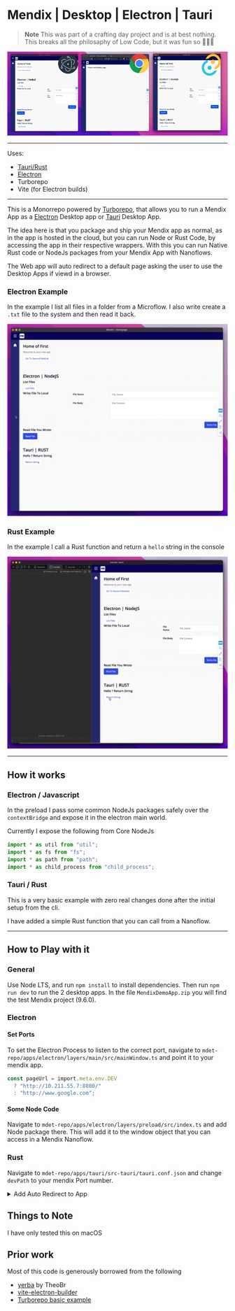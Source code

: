 # Mendix | Desktop | Electron | Tauri

> **Note** This was part of a crafting day project and is at best nothing. This breaks all the philosaphy of Low Code, but it was fun so 🤷🏽‍♀️

<img src='./assets/mdet.png'/>

<hr/>

Uses:

- [Tauri/Rust](https://tauri.studio/)
- [Electron](https://tauri.studio/)
- Turborepo
- Vite (for Electron builds)

<hr/>

This is a Monorrepo powered by [Turborepo](https://github.com/vercel/turborepo), that allows you to run a Mendix App as a [Electron](https://www.electronjs.org/) Desktop app or [Tauri](https://tauri.studio/) Desktop App.

The idea here is that you package and ship your Mendix app as normal, as in the app is hosted in the cloud, but you can run Node or Rust Code, by accessing the app in their respective wrappers. With this you can run Native Rust code or NodeJs packages from your Mendix App with Nanoflows.

The Web app will auto redirect to a default page asking the user to use the Desktop Apps if viewd in a browser.

### Electron Example

In the example I list all files in a folder from a Microflow. I also write create a `.txt` file to the system and then read it back.

<img src='./assets/electron.gif'/>

### Rust Example

In the example I call a Rust function and return a `hello` string in the console

<img src='./assets/rust.gif'/>

<hr/>

## How it works

### Electron / Javascript

In the preload I pass some common NodeJs packages safely over the `contextBridge` and expose it in the electron main world.

Currently I expose the following from Core NodeJs

```ts
import * as util from "util";
import * as fs from "fs";
import * as path from "path";
import * as child_process from "child_process";
```

### Tauri / Rust

This is a very basic example with zero real changes done after the initial setup from the cli.

I have added a simple Rust function that you can call from a Nanoflow.

<hr/>

## How to Play with it

### General

Use Node LTS, and run `npm install` to install dependencies. Then run `npm run dev` to run the 2 desktop apps.
In the file `MendixDemoApp.zip` you will find the test Mendix project (9.6.0).

### Electron

#### Set Ports

To set the Electron Process to listen to the correct port, navigate to `mdet-repo/apps/electron/layers/main/src/mainWindow.ts` and point it to your mendix app.

```ts
const pageUrl = import.meta.env.DEV
  ? "http://10.211.55.7:8080/"
  : "http://www.google.com";
```

#### Some Node Code

Navigate to `mdet-repo/apps/electron/layers/preload/src/index.ts` and add Node package there. This will add it to the window object that you can access in a Mendix Nanoflow.

### Rust

Navigate to `mdet-repo/apps/tauri/src-tauri/tauri.conf.json` and change `devPath` to your mendix Port number.

<details >
  <summary>Add Auto Redirect to App</summary>
 <ul>
 <li>
 
 Add this code to your custom `index.html`

 </li>

```html
<script>
  /**
   * Helper Function to Debounce the MutationObserver
   */
  function debounce(func, timeout = 300) {
    let timer;
    return (...args) => {
      clearTimeout(timer);
      timer = setTimeout(() => {
        func.apply(this, args);
      }, timeout);
    };
  }
  /**
   * Because its a SPA and Mendix does not do Normal Navigation.
   */
  let invoke = window.__TAURI__;
  let isDesktopApp = window.mendixElectron || window.__TAURI__;

  function callBack() {
    if (
      !window.history.state.pageInfo.formParams.path.includes(
        "PleaseUseDesktop"
      )
    ) {
      location.replace("/p/pleaseusedesktop");
    }
  }

  const observer = new MutationObserver(debounce(callBack, 500));
  const config = { childList: true, attributes: false, subtree: true };

  if (!isDesktopApp) {
    observer.observe(document, config);
  }
</script>
```

This will see if Electron or Tauri has been added to the `window` object. If not it will redirect the browser to a URL `pleaseusedesktop`

 </ul>
</details>

## Things to Note

I have only tested this on macOS

## Prior work

Most of this code is generously borrowed from the following

- [yerba](https://github.com/TheoBr/yerba) by TheoBr
- [vite-electron-builder](https://github.com/cawa-93/vite-electron-builder)
- [Turborepo basic example](https://github.com/vercel/turborepo/tree/main/examples/basic)
